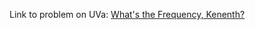 Link to problem on UVa:
<a
href="http://uva.onlinejudge.org/index.php?option=com_onlinejudge&Itemid=8&category=282&page=show_problem&problem=3798" target="_blank">What's the Frequency, Kenenth?</a>
